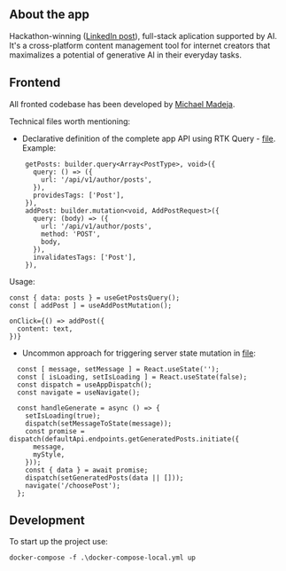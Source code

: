 ## About the app

Hackathon-winning ([LinkedIn post](https://www.linkedin.com/posts/patrykjanas27_hacknarok-eestec-winners-activity-7183157208472281088-vZ-Z?utm_source=share&utm_medium=member_desktop)), full-stack aplication supported by AI.\
It's a cross-platform content management tool for internet creators that maximalizes a potential of generative AI in their everyday tasks.

## Frontend
All fronted codebase has been developed by [Michael Madeja](https://github.com/michal7954).

Technical files worth mentioning:
- Declarative definition of the complete app API using RTK Query - [file](https://github.com/michal7954/hacknarok2024/blob/master/frontend/src/features/server/defaultApi.ts). Example:
```TS
    getPosts: builder.query<Array<PostType>, void>({
      query: () => ({
        url: '/api/v1/author/posts',
      }),
      providesTags: ['Post'],
    }),
    addPost: builder.mutation<void, AddPostRequest>({
      query: (body) => ({
        url: '/api/v1/author/posts',
        method: 'POST',
        body,
      }),
      invalidatesTags: ['Post'],
    }),
```
Usage:
```TS
const { data: posts } = useGetPostsQuery();
const [ addPost ] = useAddPostMutation();

onClick={() => addPost({
  content: text,
})}
```

- Uncommon approach for triggering server state mutation in [file](https://github.com/michal7954/hacknarok2024/blob/master/frontend/src/features/generate/Generate.tsx):
```TS
  const [ message, setMessage ] = React.useState('');
  const [ isLoading, setIsLoading ] = React.useState(false);
  const dispatch = useAppDispatch();
  const navigate = useNavigate();

  const handleGenerate = async () => {
    setIsLoading(true);
    dispatch(setMessageToState(message));
    const promise = dispatch(defaultApi.endpoints.getGeneratedPosts.initiate({
      message,
      myStyle,
    }));
    const { data } = await promise;
    dispatch(setGeneratedPosts(data || []));
    navigate('/choosePost');
  };
```

## Development
To start up the project use:
```
docker-compose -f .\docker-compose-local.yml up
```
